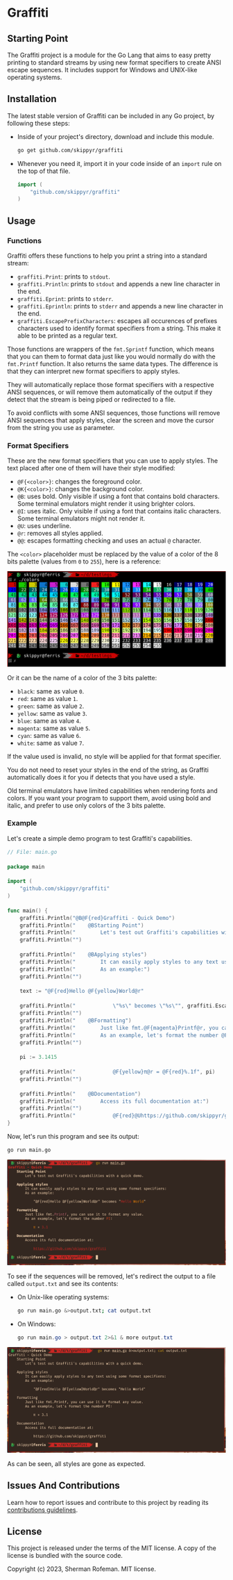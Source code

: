 # Graffiti

## Starting Point

The Graffiti project is a module for the Go Lang that aims to easy pretty
printing to standard streams by using new format specifiers to create ANSI
escape sequences. It includes support for Windows and UNIX-like operating
systems.

## Installation

The latest stable version of Graffiti can be included in any Go project, by
following these steps:

* Inside of your project's directory, download and include this module.

    ```bash
    go get github.com/skippyr/graffiti
    ```

* Whenever you need it, import it in your code inside of an `import` rule on
  the top of that file.

    ```go
    import (
        "github.com/skippyr/graffiti"
    )
    ```

## Usage

### Functions

Graffiti offers these functions to help you print a string into a standard
stream:

* `graffiti.Print`: prints to `stdout`.
* `graffiti.Println`: prints to `stdout` and appends a new line character in
  the end.
* `graffiti.Eprint`: prints to `stderr`.
* `graffiti.Eprintln`: prints to `stderr` and appends a new line character in
  the end.
* `graffiti.EscapePrefixCharacters`: escapes all occurences of prefixes
   characters used to identify format specifiers from a string. This make it
   able to be printed as a regular text.

Those functions are wrappers of the `fmt.Sprintf` function, which means that
you can them to format data just like you would normally do with the
`fmt.Printf` function. It also returns the same data types. The difference is
that they can interpret new format specifiers to apply styles.

They will automatically replace those format specifiers with a respective ANSI
sequences, or will remove them automatically of the output if they detect that
the stream is being piped or redirected to a file.

To avoid conflicts with some ANSI sequences, those functions will remove ANSI
sequences that apply styles, clear the screen and move the cursor from the
string you use as parameter.

### Format Specifiers

These are the new format specifiers that you can use to apply styles. The text
placed after one of them will have their style modified:

* `@F{<color>}`: changes the foreground color.
* `@K{<color>}`: changes the background color.
* `@B`: uses bold. Only visible if using a font that contains bold characters.
  Some terminal emulators might render it using brighter colors.
* `@I`: uses italic. Only visible if using a font that contains italic
  characters. Some terminal emulators might not render it.
* `@U`: uses underline.
* `@r`: removes all styles applied.
* `@@`: escapes formatting checking and uses an actual `@` character.

The `<color>` placeholder must be replaced by the value of a color of the 8 bits
palette (values from `0` to `255`), here is a reference:

![](./images/colors4bits.png)

Or it can be the name of a color of the 3 bits palette:

* `black`: same as value `0`.
* `red`: same as value `1`.
* `green`: same as value `2`.
* `yellow`: same as value `3`.
* `blue`: same as value `4`.
* `magenta`: same as value `5`.
* `cyan`: same as value `6`.
* `white`: same as value `7`.

If the value used is invalid, no style will be applied for that format
specifier.

You do not need to reset your styles in the end of the string, as Graffiti
automatically does it for you if detects that you have used a style.

Old terminal emulators have limited capabilities when rendering fonts and
colors. If you want your program to support them, avoid using bold and italic,
and prefer to use only colors of the 3 bits palette.

### Example

Let's create a simple demo program to test Graffiti's capabilities.


```go
// File: main.go

package main

import (
    "github.com/skippyr/graffiti"
)

func main() {
    graffiti.Println("@B@F{red}Graffiti - Quick Demo")
    graffiti.Println("    @BStarting Point")
    graffiti.Println("        Let's test out Graffiti's capabilities with a quick demo.")
    graffiti.Println("")

    graffiti.Println("    @BApplying styles")
    graffiti.Println("        It can easily apply styles to any text using some format specifiers:")
    graffiti.Println("        As an example:")
    graffiti.Println("")

    text := "@F{red}Hello @F{yellow}World@r"

    graffiti.Println("            \"%s\" becomes \"%s\"", graffiti.EscapePrefixCharacters(text), text)
    graffiti.Println("")
    graffiti.Println("    @BFormatting")
    graffiti.Println("        Just like fmt.@F{magenta}Printf@r, you can use it to format any value.")
    graffiti.Println("        As an example, let's format the number @F{cyan}PI@r:")
    graffiti.Println("")

    pi := 3.1415

    graffiti.Println("            @F{yellow}π@r = @F{red}%.1f", pi)
    graffiti.Println("")

    graffiti.Println("    @BDocumentation")
    graffiti.Println("        Access its full documentation at:")
    graffiti.Println("")
    graffiti.Println("            @F{red}@Uhttps://github.com/skippyr/graffiti")
}
```

Now, let's run this program and see its output:

```bash
go run main.go
```

![](images/preview.png)

To see if the sequences will be removed, let's redirect the output to a file called `output.txt` and see its contents:

* On Unix-like operating systems:

    ```bash
    go run main.go &>output.txt; cat output.txt
    ```

* On Windows:

    ```powershell
    go run main.go > output.txt 2>&1 & more output.txt
    ```

![](images/preview_pipeline.png)

As can be seen, all styles are gone as expected.

## Issues And Contributions

Learn how to report issues and contribute to this project by reading its
[contributions guidelines](https://skippyr.github.io/materials/pages/contributions_guidelines.html).

## License

This project is released under the terms of the MIT license. A copy of the
license is bundled with the source code.

Copyright (c) 2023, Sherman Rofeman. MIT license.
